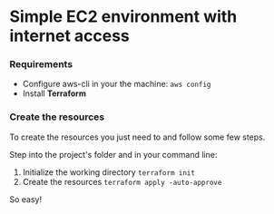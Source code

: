 # Simple EC2 environment with internet access



### Requirements
 - Configure aws-cli in your the machine:  `aws config`
 - Install **Terraform**

### Create the resources
To create the resources you just need to  and follow some few steps.

Step into the project's folder and in your command line:

1. Initialize the working directory `terraform init`
2. Create the resources `terraform apply -auto-approve`


So easy!
